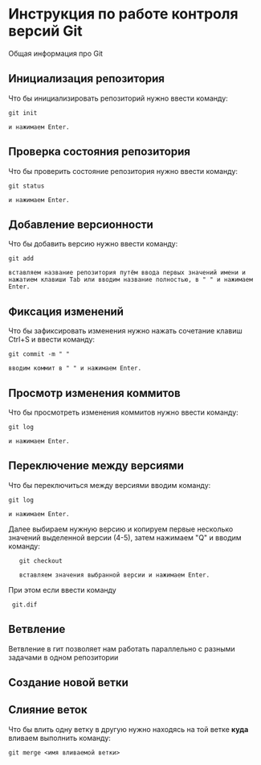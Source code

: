 # **Инструкция по работе контроля версий Git**

Общая информация про Git

## Инициализация репозитория 

Что бы инициализировать репозиторий нужно ввести команду: 

    git init

    и нажимаем Enter. 

## Проверка состояния репозитория

Что бы проверить состояние репозитория нужно ввести команду:

    git status

    и нажимаем Enter.

## Добавление версионности

Что бы добавить версию нужно ввести команду:

    git add

    вставляем название репозитория путём ввода первых значений имени и нажатием клавиши Tab или вводим название полностью, в " " и нажимаем Enter.



## Фиксация изменений

Что бы зафиксировать изменения нужно нажать сочетание клавиш Ctrl+S и ввести команду: 

    git commit -m " "

    вводим коммит в " " и нажимаем Enter.

## Просмотр изменения коммитов

Что бы просмотреть изменения коммитов нужно ввести команду:

    git log 

    и нажимаем Enter.

## Переключение между версиями

Что бы переключиться между версиями вводим команду:

    git log 

    и нажимаем Enter.     

Далее выбираем нужную версию и копируем первые несколько значений выделенной версии (4-5), затем нажимаем "Q" и вводим команду:

       git checkout 
       
       вставляем значения выбранной версии и нажимаем Enter.
    
При этом если ввести команду 
    
     git.dif



## Ветвление 

Ветвление в гит позволяет нам работать параллельно с разными задачами в одном репозитории

## Создание новой ветки 


## Слияние веток

Что бы влить одну ветку в другую нужно находясь на той ветке **куда** вливаем выполнить команду:

    git merge <имя вливаемой ветки>